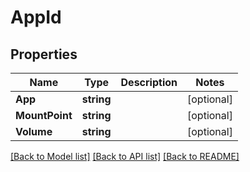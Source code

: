 # AppId

## Properties
Name | Type | Description | Notes
------------ | ------------- | ------------- | -------------
**App** | **string** |  | [optional] 
**MountPoint** | **string** |  | [optional] 
**Volume** | **string** |  | [optional] 

[[Back to Model list]](../README.md#documentation-for-models) [[Back to API list]](../README.md#documentation-for-api-endpoints) [[Back to README]](../README.md)


